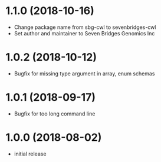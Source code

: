 1.1.0 (2018-10-16)
==================
-   Change package name from sbg-cwl to sevenbridges-cwl
-   Set author and maintainer to Seven Bridges Genomics Inc

1.0.2 (2018-10-12)
==================
-   Bugfix for missing type argument in array, enum schemas


1.0.1 (2018-09-17)
==================
-   Bugfix for too long command line


1.0.0 (2018-08-02)
==================

-   initial release